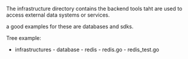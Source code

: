 The infrastructure directory contains the backend tools taht are used to access external data systems or services.

a good examples for these are databases and sdks.

Tree example:

- infrastructures
      - database
            - redis
                  - redis.go
                  - redis_test.go
